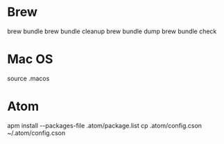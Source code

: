 # Brew
brew bundle
brew bundle cleanup
brew bundle dump
brew bundle check

# Mac OS
source .macos

# Atom
apm install --packages-file .atom/package.list
cp .atom/config.cson ~/.atom/config.cson
